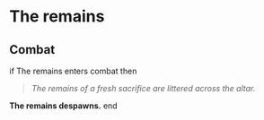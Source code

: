 # The remains







## Combat

if The remains enters combat  then


>*The remains of a fresh sacrifice are littered across the altar.*


**The remains despawns.**
end